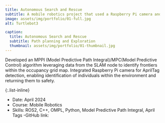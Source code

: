 ```yaml
---
title: Autonomous Search and Rescue
subtitle: A mobile robotics project that used a Raspberry Pi camera and TurtleBot 3 on ROS2 to conduct autonomous search and rescue missions
image: assets/img/portfolio/01-full.jpg
alt: Turtlebot3

caption:
  title: Autonomous Search and Rescue
  subtitle: Path planning and Exploration
  thumbnail: assets/img/portfolio/01-thumbnail.jpg
---
```

Developed an MPPI (Model Predictive Path Integral)/MPC(Model Predictive Control) algorithm leveraging
data from the SLAM node to identify frontiers within the occupancy grid map. Integrated Raspberry Pi camera for AprilTag detection, enabling identification of individuals within the
environment and returning them to safety.

{:.list-inline}
- Date: April 2024
- Course: Mobile Robotics
- Skills: ROS2, C++, OMPL, Python, Model Predictive Path Integral, April Tags
-GitHub link: 
